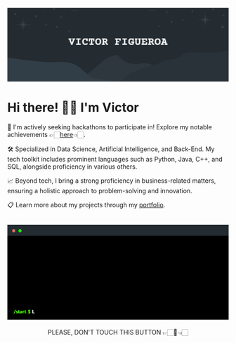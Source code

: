 ![Banner Image](doc/banner.png)
# Hi there! 👋🏻 I'm Victor
   
🚀 I'm actively seeking hackathons to participate in! Explore my notable achievements 👉🏻[here](https://victorfigma.github.io/portfolio/#hackathons)👈🏻.

🛠️ Specialized in Data Science, Artificial Intelligence, and Back-End. My tech toolkit includes prominent languages such as Python, Java, C++, and SQL, alongside proficiency in various others.

📈 Beyond tech, I bring a strong proficiency in business-related matters, ensuring a holistic approach to problem-solving and innovation.

📋 Learn more about my projects through my [portfolio](https://victorfigma.github.io/portfolio/).

<p align="center">
  <br>
  <img src="doc/terminal.gif" alt="Terminal Gif">
  <br>
  <br>
  <a>PLEASE, DON'T TOUCH THIS BUTTON</a> <a href="https://victorfigma.github.io/portfolio/" style="text-decoration: none; color: inherit;"> 👉🏻🔴👈🏻</a>
</p>
